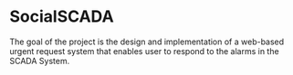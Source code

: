# SocialSCADA
The goal of the project is the design and implementation of a web-based urgent request system that enables user to respond to the alarms in the SCADA System.
